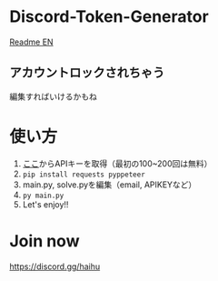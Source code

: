 # Discord-Token-Generator

[Readme EN](https://github.com/mizutama1233/Discord-Token-Generator/blob/main/EN_README.md)

## アカウントロックされちゃう
編集すればいけるかもね

# 使い方
1. [ここ](https://dash.nocaptchaai.com/home)からAPIキーを取得（最初の100~200回は無料）
2. `pip install requests pyppeteer`
3. main.py, solve.pyを編集（email, APIKEYなど）
4. `py main.py`
5. Let's enjoy!!

# Join now
https://discord.gg/haihu
